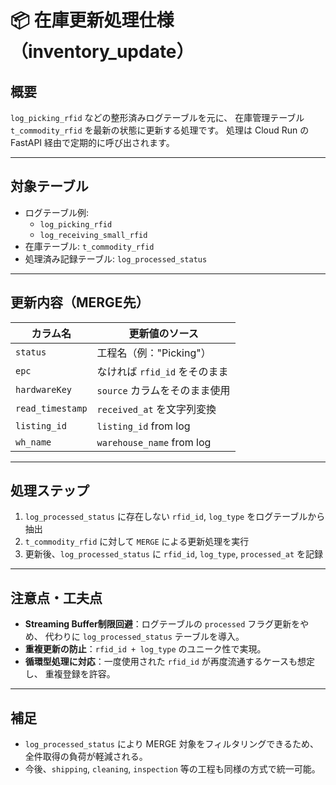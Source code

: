 # 📦 在庫更新処理仕様（inventory_update）

## 概要

`log_picking_rfid` などの整形済みログテーブルを元に、
在庫管理テーブル `t_commodity_rfid` を最新の状態に更新する処理です。
処理は Cloud Run の FastAPI 経由で定期的に呼び出されます。

---

## 対象テーブル

- ログテーブル例:
  - `log_picking_rfid`
  - `log_receiving_small_rfid`
- 在庫テーブル: `t_commodity_rfid`
- 処理済み記録テーブル: `log_processed_status`

---

## 更新内容（MERGE先）

| カラム名           | 更新値のソース                     |
|--------------------|-----------------------------------|
| `status`           | 工程名（例："Picking"）            |
| `epc`              | なければ `rfid_id` をそのまま     |
| `hardwareKey`      | `source` カラムをそのまま使用      |
| `read_timestamp`   | `received_at` を文字列変換         |
| `listing_id`       | `listing_id` from log             |
| `wh_name`          | `warehouse_name` from log         |

---

## 処理ステップ

1. `log_processed_status` に存在しない `rfid_id`, `log_type` をログテーブルから抽出
2. `t_commodity_rfid` に対して `MERGE` による更新処理を実行
3. 更新後、`log_processed_status` に `rfid_id`, `log_type`, `processed_at` を記録

---

## 注意点・工夫点

- **Streaming Buffer制限回避**：ログテーブルの `processed` フラグ更新をやめ、
  代わりに `log_processed_status` テーブルを導入。
- **重複更新の防止**：`rfid_id + log_type` のユニーク性で実現。
- **循環型処理に対応**：一度使用された `rfid_id` が再度流通するケースも想定し、
  重複登録を許容。

---

## 補足

- `log_processed_status` により MERGE 対象をフィルタリングできるため、
  全件取得の負荷が軽減される。
- 今後、`shipping`, `cleaning`, `inspection` 等の工程も同様の方式で統一可能。